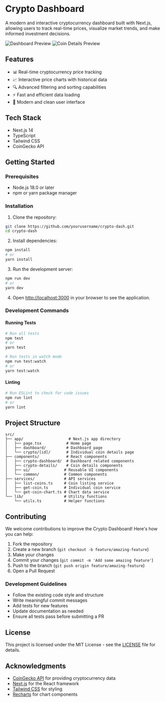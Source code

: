 # Crypto Dashboard

A modern and interactive cryptocurrency dashboard built with Next.js, allowing users to track real-time prices, visualize market trends, and make informed investment decisions.

![Dashboard Preview](path/to/dashboard-preview.png)
![Coin Details Preview](path/to/coin-details-preview.png)

## Features

- 📊 Real-time cryptocurrency price tracking
- 📈 Interactive price charts with historical data
- 🔍 Advanced filtering and sorting capabilities
- ⚡ Fast and efficient data loading
- 🎨 Modern and clean user interface

## Tech Stack

- Next.js 14
- TypeScript
- Tailwind CSS
- CoinGecko API

## Getting Started

### Prerequisites

- Node.js 18.0 or later
- npm or yarn package manager

### Installation

1. Clone the repository:
```bash
git clone https://github.com/yourusername/crypto-dash.git
cd crypto-dash
```

2. Install dependencies:
```bash
npm install
# or
yarn install
```

3. Run the development server:
```bash
npm run dev
# or
yarn dev
```

4. Open [http://localhost:3000](http://localhost:3000) in your browser to see the application.

### Development Commands

#### Running Tests
```bash
# Run all tests
npm test
# or
yarn test

# Run tests in watch mode
npm run test:watch
# or
yarn test:watch
```

#### Linting
```bash
# Run ESLint to check for code issues
npm run lint
# or
yarn lint
```

## Project Structure

```
src/
├── app/                    # Next.js app directory
│   ├── page.tsx           # Home page
│   ├── dashboard/         # Dashboard page
│   └── crypto/[id]/       # Individual coin details page
├── components/            # React components
│   ├── crypto-dashboard/  # Dashboard related components
│   ├── crypto-details/    # Coin details components
│   ├── ui/               # Reusable UI components
│   └── common/           # Common components
├── services/             # API services
│   ├── list-coins.ts     # Coin listing service
│   ├── get-coin.ts       # Individual coin service
│   └── get-coin-chart.ts # Chart data service
└── lib/                  # Utility functions
    └── utils.ts          # Helper functions
```

## Contributing

We welcome contributions to improve the Crypto Dashboard! Here's how you can help:

1. Fork the repository
2. Create a new branch (`git checkout -b feature/amazing-feature`)
3. Make your changes
4. Commit your changes (`git commit -m 'Add some amazing feature'`)
5. Push to the branch (`git push origin feature/amazing-feature`)
6. Open a Pull Request

### Development Guidelines

- Follow the existing code style and structure
- Write meaningful commit messages
- Add tests for new features
- Update documentation as needed
- Ensure all tests pass before submitting a PR

## License

This project is licensed under the MIT License - see the [LICENSE](LICENSE) file for details.

## Acknowledgments

- [CoinGecko API](https://www.coingecko.com/en/api) for providing cryptocurrency data
- [Next.js](https://nextjs.org/) for the React framework
- [Tailwind CSS](https://tailwindcss.com/) for styling
- [Recharts](https://recharts.org/) for chart components
